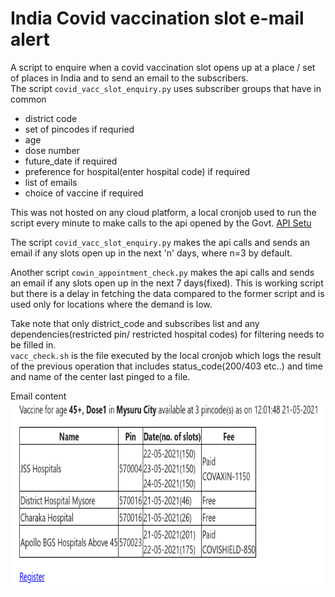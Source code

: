 # India Covid vaccination slot e-mail alert
A script to enquire when a covid vaccination slot opens up at a place / set of places in India and to send an email to the subscribers.\
The script <code>covid_vacc_slot_enquiry.py</code> uses subscriber groups that have in common 
  * district code
  *  set of pincodes if requried
  *   age
  *   dose number
  *   future_date if required
  *   preference for hospital(enter hospital code) if required
  *   list of emails
  *   choice of vaccine if required
  

This was not hosted on any cloud platform, a local cronjob used to run the script every minute to make calls to the api opened by the Govt. [API Setu](https://apisetu.gov.in/public/marketplace/api/cowin)

The script <code>covid_vacc_slot_enquiry.py</code> makes the api calls and sends an email if any slots open up in the next 'n' days, where n=3 by default.

Another script <code>cowin_appointment_check.py</code> makes the api calls and sends an email if any slots open up in the next 7 days(fixed). This is working script but there is a delay in fetching the data compared to the former script and is used only for locations where the demand is low.

Take note that only district_code and subscribes list and any dependencies(restricted pin/ restricted hospital codes) for filtering needs to be filled in.\
<code>vacc_check.sh</code> is the file executed by the local cronjob which logs the result of the previous operation that includes status_code(200/403 etc..) and time and name of the center last pinged to a file.

Email content\
<img src="./covid_vacc_email_dose.png" height=300px width=600px>
